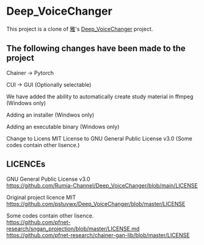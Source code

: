 # Deep_VoiceChanger
This project is a clone of <a href="https://github.com/pstuvwx">雅</a>'s <a href="https://github.com/pstuvwx/Deep_VoiceChanger">Deep_VoiceChanger</a> project.


## The following changes have been made to the project

Chainer → Pytorch

CUI → GUI (Optionally selectable)

We have added the ability to automatically create study material in ffmpeg (Windows only)

Adding an installer (Windwos only)

Adding an executable binary (Windows only)

Change to Licens MIT License to GNU General Public License v3.0 (Some codes contain other lisence.)

## LICENCEs

GNU General Public License v3.0   
https://github.com/Rumia-Channel/Deep_VoiceChanger/blob/main/LICENSE

Original project licence MIT   
https://github.com/pstuvwx/Deep_VoiceChanger/blob/master/LICENSE

Some codes contain other lisence.   
https://github.com/pfnet-research/sngan_projection/blob/master/LICENSE.md   
https://github.com/pfnet-research/chainer-gan-lib/blob/master/LICENSE
